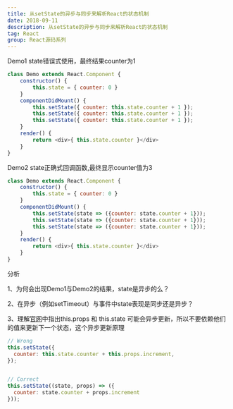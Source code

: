 ```yaml
---
title: 从setState的异步与同步来解析React的状态机制
date: 2018-09-11
description: 从setState的异步与同步来解析React的状态机制
tag: React
group: React源码系列
---
```



Demo1 state错误式使用，最终结果counter为1
```js
class Demo extends React.Component {
    constructor() {
        this.state = { counter: 0 }
    }
    componentDidMount() {
        this.setState({ counter: this.state.counter + 1 });
        this.setState({ counter: this.state.counter + 1 });
        this.setState({ counter: this.state.counter + 1 });
    }
    render() {
        return <div>{ this.state.counter }</div>
    }
}
```

Demo2 state正确式回调函数,最终显示counter值为3
```js
class Demo extends React.Component {
    constructor() {
        this.state = { counter: 0 }
    }
    componentDidMount() {
        this.setState(state => ({counter: state.counter + 1}));
        this.setState(state => ({counter: state.counter + 1}));
        this.setState(state => ({counter: state.counter + 1}));
    }
    render() {
        return <div>{ this.state.counter }</div>
    }
}
```

分析

1、为何会出现Demo1与Demo2的结果，state是异步的么？

2、在异步（例如setTimeout）与事件中state表现是同步还是异步？

3、理解[官网](https://zh-hans.reactjs.org/docs/state-and-lifecycle.html)中指出this.props 和 this.state 可能会异步更新，所以不要依赖他们的值来更新下一个状态，这个异步更新原理

```js
// Wrong
this.setState({
  counter: this.state.counter + this.props.increment,
});


// Correct
this.setState((state, props) => ({
  counter: state.counter + props.increment
}));
```